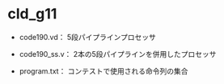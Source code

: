# cld_g11

- code190.vd：
5段パイプラインプロセッサ

- code190_ss.v：
2本の5段パイプラインを併用したプロセッサ

- program.txt：
コンテストで使用される命令列の集合
